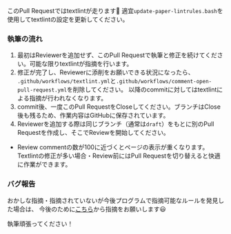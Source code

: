 このPull Requestではtextlintが走ります:rocket:
適宜`update-paper-lintrules.bash`を使用してtextlintの設定を更新してください。

### 執筆の流れ

1. 最初はReviewerを追加せず、このPull Requestで執筆と修正を続けてください。可能な限りtextlintが指摘を行います。
1. 修正が完了し、Reviewerに添削をお願いできる状況になったら、
`.github/workflows/textlint.yml`と`.github/workflows/comment-open-pull-request.yml`を削除してください。
以降のcommitに対してはtextlintによる指摘が行われなくなります。
1. commit後、一度このPull RequestをCloseしてください。ブランチはClose後も残るため、作業内容はGitHubに保存されています。
1. Reviewerを追加する際は同じブランチ（通常は`draft`）をもとに別のPull Requestを作成し、そこでReviewを開始してください。
- Review commentの数が100に近づくとページの表示が重くなります。
Textlintの修正が多い場合・Review前にはPull Requestを切り替えると快適に作業ができます。

### バグ報告
おかしな指摘・指摘されていないが今後プログラムで指摘可能なルールを発見した場合は、
今後のために[こちら](https://github.com/dbgroup-nagoya-u/paper-lintrules/issues/new?assignees=&labels=&template=bug-report.md&title=)から指摘をお願いします:smiley:


執筆頑張ってください！
